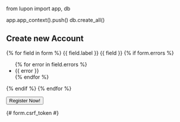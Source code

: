 from lupon import app, db

app.app_context().push()
db.create_all()

<form action="{{ url_for('register') }}"  method="POST">
   <h2 class="form-signin-heading">Create new Account</h2>            
   {% for field in form %}
   <label class="{{ field.class }}" for="event_{{ field.id }}">{{ field.label }}</label>
   {{ field }}
   {% if form.errors %}
       <ul class="errors">{% for error in field.errors %}<li>{{ error }}</li>{% endfor %}</ul>
   {% endif %}
   {% endfor %}
   <p><input type="Submit" value="Register Now!"></p>
   {# form.csrf_token #}
</form>